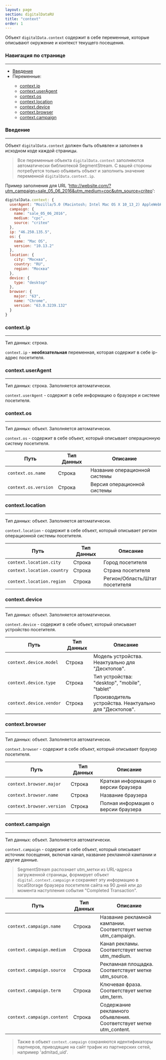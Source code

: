 ```yaml
---
layout: page
section: digitalDataRU
title: "context"
order: 1
---
```


Объект `digitalData.context` содержит в себе переменные, которые описывают окружение и контекст текущего посещения.

### Навигация по странице
------
<ul class="page-navigation">
  <li><a href="#0">Введение</a></li>
  <li>Переменные:</li>
  <ul>
    <li><a href="#1">context.ip</a></li>
    <li><a href="#2">context.userAgent</a></li>
    <li><a href="#3">context.os</a></li>
    <li><a href="#4">context.location</a></li>
    <li><a href="#5">context.device</a></li>
    <li><a href="#6">context.browser</a></li>
    <li><a href="#7">context.campaign</a></li>
  </ul>
</ul>

### <a name="0"></a>Введение
------
Объект `digitalData.context` должен быть объявлен и заполнен в исходном коде каждой страницы.

>Все переменные объекта `digitalData.context` заполняются автоматически библиотекой SegmentStream. С вашей стороны потребуется только объявить объект и заполнить значение переменной `digitalData.context.ip`.

Пример заполнения для URL 'http://website.com/?utm_campaign=sale_05_06_2016&utm_medium=cpc&utm_source=criteo':
```javascript
digitalData.context: {
  userAgent: "Mozilla/5.0 (Macintosh; Intel Mac OS X 10_13_2) AppleWebKit/537.36 (KHTML, like Gecko) Chrome/63.0.3239.132 Safari/537.36",
  campaign: {
    name: "sale_05_06_2016",
    medium: "cpc",
    source: "criteo"
  },
  ip: "46.250.135.5",
  os: {
    name: "Mac OS",
    version: "10.13.2"
  },
  location: {
    city: "Москва",
    country: "RU",
    region: "Москва"
  },
  device: {
    type: "desktop"
  },
  browser: {
    major: "63",
    name: "Chrome",
    version: "63.0.3239.132"
  }
}
```

### <a name="1"></a>context.ip
------
Тип данных: строка.

`context.ip` - **необязательная** переменная, которая содержит в себе ip-адрес посетителя.

### <a name="2"></a>context.userAgent
------
Тип данных: строка. Заполняется автоматически.

`context.userAgent` - содержит в себе информацию о браузере и системе посетителя.

### <a name="3"></a>context.os
------
Тип данных: объект. Заполняется автоматически.

`context.os` - содержит в себе объект, который описывает операционную систему посетителя.

Путь|Тип Данных|Описание
---|---|---
`context.os.name`|Строка|Название операционной системы
`context.os.version`|Строка|Версия операционной системы

### <a name="4"></a>context.location
------
Тип данных: объект. Заполняется автоматически.

`context.location` - содержит в себе объект, который описывает регион операционной системы посетителя.

Путь|Тип Данных|Описание
---|---|---
`context.location.city`|Строка|Город посетителя
`context.location.country`|Строка|Страна посетителя
`context.location.region`|Строка|Регион/Область/Штат посетителя

### <a name="5"></a>context.device
------
Тип данных: объект. Заполняется автоматически.

`context.device` - содержит в себе объект, который описывает устройство посетителя.

Путь|Тип Данных|Описание
---|---|---
`context.device.model`|Строка|Модель устройства. Неактуально для "Десктопов".
`context.device.type`|Строка|Тип устройства: "desktop", "mobile", "tablet"
`context.device.vendor`|Строка|Производитель устройства. Неактуально для "Десктопов".

### <a name="6"></a>context.browser
------
Тип данных: объект. Заполняется автоматически.

`context.browser` - содержит в себе объект, который описывает браузер посетителя.

Путь|Тип Данных|Описание
---|---|---
`context.browser.major`|Строка|Краткая информация о версии браузера
`context.browser.name`|Строка|Название браузера
`context.browser.version`|Строка|Полная информация о версии браузера

### <a name="7"></a>context.campaign
------
Тип данных: объект. Заполняется автоматически.

`context.campaign` - содержит в себе объект, который описывает источник посещения, включая канал, название рекламной кампании и другие данные.

>SegmentStream распознает utm_метки из URL-адреса загруженной страницы, формирует объект `digital.context.campaign` и сохраняет эту информацию в localStorage браузера посетителя сайта на 90 дней или до момента наступления события "Completed Transaction".

Путь|Тип Данных|Описание
---|---|---
`context.campaign.name`|Строка|Название рекламной кампании. Соответствует метке utm_campaign.
`context.campaign.medium`|Строка|Канал рекламы. Соответствует метке utm_medium.
`context.campaign.source`|Строка|Рекламная площадка. Соответствует метке utm_source.
`context.campaign.term`|Строка|Ключевая фраза. Соответствует метке utm_term.
`context.campaign.content`|Строка|Содержание рекламного объявления. Соответствует метке utm_content.

>Также в объект `context.campaign` сохраняются идентификаторы партнеров, приводящие на сайт трафик из партнерских сетей, например 'admitad_uid'.
